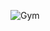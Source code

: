 ![Gym ](https://github.com/ABDESSAMADMESRAR/Gym-Website/assets/130689222/5c467863-f3aa-42a2-92fd-23e201112ba7)
